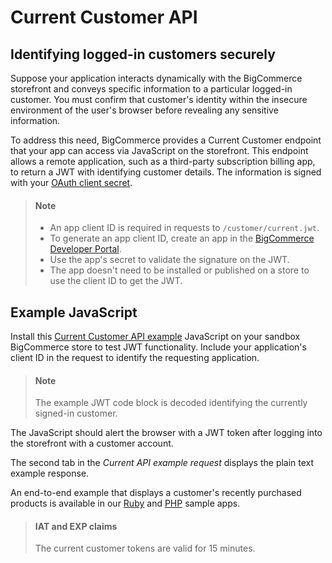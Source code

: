 # Current Customer API



## Identifying logged-in customers securely

Suppose your application interacts dynamically with the BigCommerce storefront and conveys specific information to a particular logged-in customer. You must confirm that customer's identity within the insecure environment of the user's browser before revealing any sensitive information.

To address this need, BigCommerce provides a Current Customer endpoint that your app can access via JavaScript on the storefront. This endpoint allows a remote application, such as a third-party subscription billing app, to return a JWT with identifying customer details. The information is signed with your [OAuth client secret](/api-docs/getting-started/basics/authentication#authentication_client-id-secret).

<!-- theme: info -->
> #### Note
> - An app client ID is required in requests to `/customer/current.jwt`.
> - To generate an app client ID, create an app in the [BigCommerce Developer Portal](https://devtools.bigcommerce.com/).
> - Use the app's secret to validate the signature on the JWT.
> - The app doesn't need to be installed or published on a store to use the client ID to get the JWT.



## Example JavaScript

Install this [Current Customer API example](https://developer.bigcommerce.com/docs/e861a9c6b77b5-authentication#current-customer-api-example-request) JavaScript on your sandbox BigCommerce store to test JWT functionality. Include your application's client ID in the request to identify the requesting application.

<!-- theme: info -->
>#### Note
>The example JWT code block is decoded identifying the currently signed-in customer.

The JavaScript should alert the browser with a JWT token after logging into the storefront with a customer account. 

The second tab in the *Current API example request* displays the plain text example response. 

An end-to-end example that displays a customer's recently purchased products is available in our [Ruby](https://github.com/bigcommerce/hello-world-app-ruby-sinatra/) and [PHP](https://github.com/bigcommerce/hello-world-app-php-silex/) sample apps.

<!-- theme: info -->
> #### IAT and EXP claims
> The current customer tokens are valid for 15 minutes.


